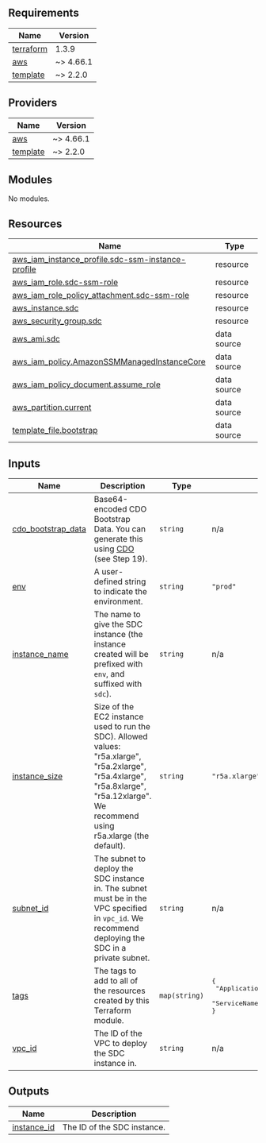 <!-- BEGIN_TF_DOCS -->
## Requirements

| Name | Version |
|------|---------|
| <a name="requirement_terraform"></a> [terraform](#requirement\_terraform) | 1.3.9 |
| <a name="requirement_aws"></a> [aws](#requirement\_aws) | ~> 4.66.1 |
| <a name="requirement_template"></a> [template](#requirement\_template) | ~> 2.2.0 |

## Providers

| Name | Version |
|------|---------|
| <a name="provider_aws"></a> [aws](#provider\_aws) | ~> 4.66.1 |
| <a name="provider_template"></a> [template](#provider\_template) | ~> 2.2.0 |

## Modules

No modules.

## Resources

| Name | Type |
|------|------|
| [aws_iam_instance_profile.sdc-ssm-instance-profile](https://registry.terraform.io/providers/hashicorp/aws/latest/docs/resources/iam_instance_profile) | resource |
| [aws_iam_role.sdc-ssm-role](https://registry.terraform.io/providers/hashicorp/aws/latest/docs/resources/iam_role) | resource |
| [aws_iam_role_policy_attachment.sdc-ssm-role](https://registry.terraform.io/providers/hashicorp/aws/latest/docs/resources/iam_role_policy_attachment) | resource |
| [aws_instance.sdc](https://registry.terraform.io/providers/hashicorp/aws/latest/docs/resources/instance) | resource |
| [aws_security_group.sdc](https://registry.terraform.io/providers/hashicorp/aws/latest/docs/resources/security_group) | resource |
| [aws_ami.sdc](https://registry.terraform.io/providers/hashicorp/aws/latest/docs/data-sources/ami) | data source |
| [aws_iam_policy.AmazonSSMManagedInstanceCore](https://registry.terraform.io/providers/hashicorp/aws/latest/docs/data-sources/iam_policy) | data source |
| [aws_iam_policy_document.assume_role](https://registry.terraform.io/providers/hashicorp/aws/latest/docs/data-sources/iam_policy_document) | data source |
| [aws_partition.current](https://registry.terraform.io/providers/hashicorp/aws/latest/docs/data-sources/partition) | data source |
| [template_file.bootstrap](https://registry.terraform.io/providers/hashicorp/template/latest/docs/data-sources/file) | data source |

## Inputs

| Name | Description | Type | Default | Required |
|------|-------------|------|---------|:--------:|
| <a name="input_cdo_bootstrap_data"></a> [cdo\_bootstrap\_data](#input\_cdo\_bootstrap\_data) | Base64-encoded CDO Bootstrap Data. You can generate this using [CDO](https://edge.us.cdo.cisco.com/content/docs/index.html#!t_install-a-cdo-connector-to-support-an-on-premises-sec-using-your-vm-image1.html) (see Step 19). | `string` | n/a | yes |
| <a name="input_env"></a> [env](#input\_env) | A user-defined string to indicate the environment. | `string` | `"prod"` | no |
| <a name="input_instance_name"></a> [instance\_name](#input\_instance\_name) | The name to give the SDC instance (the instance created will be prefixed with `env`, and suffixed with `sdc`). | `string` | n/a | yes |
| <a name="input_instance_size"></a> [instance\_size](#input\_instance\_size) | Size of the EC2 instance used to run the SDC). Allowed values: "r5a.xlarge", "r5a.2xlarge", "r5a.4xlarge", "r5a.8xlarge", "r5a.12xlarge". We recommend using r5a.xlarge (the default). | `string` | `"r5a.xlarge"` | no |
| <a name="input_subnet_id"></a> [subnet\_id](#input\_subnet\_id) | The subnet to deploy the SDC instance in. The subnet must be in the VPC specified in `vpc_id`. We recommend deploying the SDC in a private subnet. | `string` | n/a | yes |
| <a name="input_tags"></a> [tags](#input\_tags) | The tags to add to all of the resources created by this Terraform module. | `map(string)` | <pre>{<br>  "ApplicationName": "Cisco Defense Orchestrator",<br>  "ServiceName": "SDC"<br>}</pre> | no |
| <a name="input_vpc_id"></a> [vpc\_id](#input\_vpc\_id) | The ID of the VPC to deploy the SDC instance in. | `string` | n/a | yes |

## Outputs

| Name | Description |
|------|-------------|
| <a name="output_instance_id"></a> [instance\_id](#output\_instance\_id) | The ID of the SDC instance. |
<!-- END_TF_DOCS -->